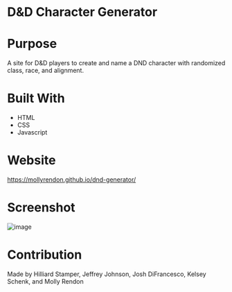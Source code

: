 # D&D Character Generator

# Purpose

A site for D&D players to create and name a DND character with randomized class, race, and alignment.

# Built With

* HTML
* CSS
* Javascript

# Website
https://mollyrendon.github.io/dnd-generator/

# Screenshot
![image](https://user-images.githubusercontent.com/90290649/143967716-c689ae97-c4d3-44aa-8646-9a9b2d1b5a76.png)

# Contribution

Made by Hilliard Stamper, Jeffrey Johnson, Josh DiFrancesco, Kelsey Schenk, and Molly Rendon
